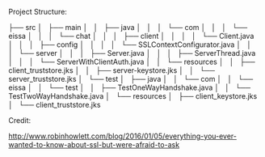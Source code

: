 Project Structure:

├── src
│   ├── main
│   │   ├── java
│   │   │   └── com
│   │   │       └── eissa
│   │   │           └── chat
│   │   │               ├── client
│   │   │               │   └── Client.java
│   │   │               ├── config
│   │   │               │   └── SSLContextConfigurator.java
│   │   │               └── server
│   │   │                   ├── Server.java
│   │   │                   ├── ServerThread.java
│   │   │                   └── ServerWithClientAuth.java
│   │   └── resources
│   │       ├── client_truststore.jks
│   │       ├── server-keystore.jks
│   │       └── server_truststore.jks
│   └── test
│       ├── java
│       │   └── com
│       │       └── eissa
│       │           └── test
│       │               ├── TestOneWayHandshake.java
│       │               └── TestTwoWayHandshake.java
│       └── resources
│           ├── client_keystore.jks
│           └── client_truststore.jks


Credit:

http://www.robinhowlett.com/blog/2016/01/05/everything-you-ever-wanted-to-know-about-ssl-but-were-afraid-to-ask
